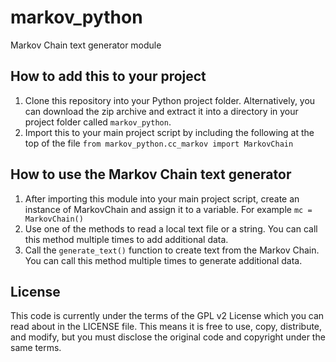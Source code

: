# markov_python
Markov Chain text generator module

## How to add this to your project
1. Clone this repository into your Python project folder. Alternatively, you can download the zip archive and extract it into a directory in your project folder called `markov_python`.
2. Import this to your main project script by including the following at the top of the file `from markov_python.cc_markov import MarkovChain`


## How to use the Markov Chain text generator
1. After importing this module into your main project script, create an instance of MarkovChain and assign it to a variable. For example `mc = MarkovChain()`
2. Use one of the methods to read a local text file or a string. You can call this method multiple times to add additional data.
3. Call the `generate_text()` function to create text from the Markov Chain. You can call this method multiple times to generate additional data.


## License

This code is currently under the terms of the GPL v2 License which you can read about in the LICENSE file. This means it is free to use, copy, distribute, and modify, but you must disclose the original code and copyright under the same terms.
